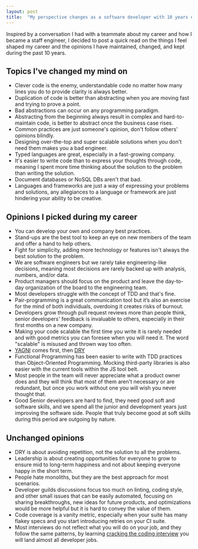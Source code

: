 ```yaml
---
layout: post
title:  "My perspective changes as a software developer with 10 years of experience"
---
```


Inspired by a conversation I had with a teammate about my career and how I became a staff engineer, I decided to post a
quick read on the things I feel shaped my career and the opinions I have maintained, changed, and kept during the past
10 years.

## Topics I've changed my mind on

* Clever code is the enemy, understandable code no matter how many lines you do to provide clarity is always better.
* Duplication of code is better than abstracting when you are moving fast and trying to prove a point.
* Bad abstractions can occur on any programming paradigm.
* Abstracting from the beginning always result in complex and hard-to-maintain code, is better to abstract once the
  business case rises.
* Common practices are just someone's opinion, don't follow others' opinions blindly.
* Designing over-the-top and super scalable solutions when you don't need them makes you a bad engineer.
* Typed languages are great, especially in a fast-growing company.
* It's easier to write code than to express your thoughts through code, meaning I spent more time thinking about the
  solution to the problem than writing the solution.
* Document databases or NoSQL DBs aren't that bad.
* Languages and frameworks are just a way of expressing your problems and solutions, any allegiances to a language or
  framework are just hindering your ability to be creative.

## Opinions I picked during my career

* You can develop your own and company best practices.
* Stand-ups are the best tool to keep an eye on new members of the team and offer a hand to help others.
* Fight for simplicity, adding more technology or features isn't always the best solution to the problem.
* We are software engineers but we rarely take engineering-like decisions, meaning most decisions are rarely backed up
  with analysis, numbers, and/or data.
* Product managers should focus on the product and leave the day-to-day organization of the board to the engineering
  team.
* Most developers struggle with the concept of TDD and that's fine.
* Pair-programming is a great communication tool but it’s also an exercise for the mind of both individuals, overdoing
  it creates risks of burnout.
* Developers grow through pull request reviews more than people think, senior developers' feedback is invaluable to
  others, especially in their first months on a new company.
* Making your code scalable the first time you write it is rarely needed and with good metrics you can foresee when you
  will need it. The word "scalable" is misused and thrown way too often.
* [YAGNI](https://www.martinfowler.com/bliki/Yagni.html) comes first,
  then [DRY](https://en.wikipedia.org/wiki/Don%27t_repeat_yourself)
* Functional Programming has been easier to write with TDD practices than Object-Oriented Programming. Mocking
  third-party libraries is also easier with the current tools within the JS tool belt.
* Most people in the team will never appreciate what a product owner does and they will think that most of them aren't
  necessary or are redundant, but once you work without one you will wish you never thought that.
* Good Senior developers are hard to find, they need good soft and software skills, and we spend all the junior and
  development years just improving the software side. People that truly become good at soft skills during this period
  are outgoing by nature.

## Unchanged opinions

* DRY is about avoiding repetition, not the solution to all the problems.
* Leadership is about creating opportunities for everyone to grow to ensure mid to long-term happiness and not about
  keeping everyone happy in the short term.
* People hate monoliths, but they are the best approach for most scenarios.
* Developer guilds discussions focus too much on linting, coding style, and other small issues that can be easily
  automated, focusing on sharing breakthroughs, new ideas for future products, and optimizations would be more helpful
  but it is hard to convey the value of them.
* Code coverage is a vanity metric, especially when your suite has many flakey specs and you start introducing retries
  on your CI suite.
* Most interviews do not reflect what you will do on your job, and they follow the same patterns, by
  learning [cracking the coding interview](https://www.crackingthecodinginterview.com) you will land almost all
  developer jobs.